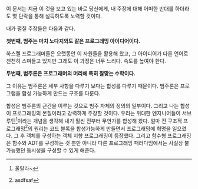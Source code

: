 이 문서는 지금 이 것을 보고 있는 바로 당신에게, 내 주장에 대해 어떠한 반대를 하더라도 몇 단락을 통해 설득하도록 노력할 것이다.

내가 펼칠 주장들은 다음과 같다.

__첫번째, 범주는 마치 노다지와도 같은 프로그래밍 아이디어이다.__

하스켈 프로그래머들은 오랫동안 이 자원들을 활용해 왔고, 그 아이디어가 다른 언어로 천천히 스며들고 있지만 그래도 이 과정은 너무 느리다. 속도를 높여야 한다.

__두번째, 범주론은 프로그래머의 머리에 특히 잘맞는 수학이다.__

그 이유는 범주론은 세부 사항을 다루기 보다는 합성를 다루기 때문이다.
범주론은 프로그램을 합성 가능하게 만드는 구조를 다룬다.

합성은 범주론의 근간을 이루는 것으로 범주 자체의 정의의 일부이다. 그리고 나는 합성이 프로그래밍의 본질이라고 강력하게 주장할 것이다. 우리는 위대한 엔지니어들이 서브루틴[^1]이라는 개념을 생각해 내기 훨씬 전부터 무언가를 합성해 왔다. 얼마 전 구조적 프로그래밍[^2]의 원리는 코드 블록을 합성가능하게 만들면서 프로그래밍에 혁명을 일으켰다. 그 후 객체를 구성하는 객체 지향 프로그래밍이 등장했다. 그리고 함수형 프로그래밍은 함수와 ADT를 구성하는 것 뿐만 아니라 다른 프로그래밍 패러다임에서는 사실상 불가능했던 동시성을 구성할 수 있게 해준다.

[^1]: 울랄라~
[^2]: asdfsaf
